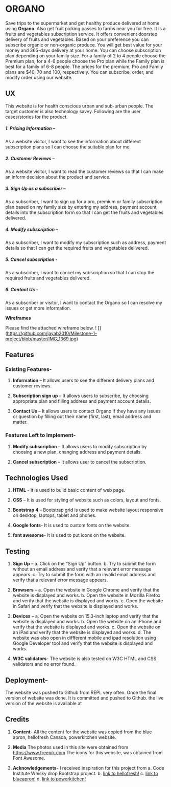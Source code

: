 # **ORGANO**

Save trips to the supermarket and get healthy produce delivered at home using **Organo**. Also get fruit picking passes to farms near you for free.    It is a fruits and vegetables subscription service. It offers convenient doorstep delivery of fruits and vegetables. 
Based on your preference you can subscribe organic or non-organic produce. You will get best value for your money and 365-days delivery at your home. 
You can choose subscription plan depending on your family size. For a family of 2 to 4 people choose the Premium plan, for a 4-6 people choose the Pro plan while the Family plan is best for a family of 6-8 people. The prices for the premium, Pro and Family plans are $40, 70 and 100, respectively. 
You can subscribe, order, and modify order using our website. 


## **UX**


This website is for health conscious urban and sub-urban people. The target customer is also technology savvy. Following are the user cases/stories for the product.

  ##### 1. Pricing Information – 
  As a website visitor, I want to see the information about different subscription plans so I can choose the suitable plan for me.

  ##### 2. Customer Reviews – 
  As a website visitor, I want to read the customer reviews so that I can make an inform decision about the product and service.

  ##### 3. Sign Up as a subscriber – 
  As a subscriber, I want to sign up for a pro, premium or family subscription plan based on my family size by entering my address, payment account details into the subscription form so that I can get the fruits and vegetables delivered.

  ##### 4. Modify subscription – 
  As a subscriber, I want to modify my subscription such as address, payment details so that I can get the required fruits and vegetables delivered.

  ##### 5. Cancel subscription -
  As a subscriber, I want to cancel my subscription so that I can stop the required fruits and vegetables delivered.

  ##### 6. Contact Us – 
  As a subscriber or visitor, I want to contact the Organo so I can resolve my issues or get more information. 

  **Wireframes**

  Please find the attached wireframe below.
  ! [] (https://github.com/jayab2010/Milestone-1-project/blob/master/IMG_1369.jpg)
  
  


## **Features**


  ### Existing Features-

 1. **Information** – 
 It allows users to see the different delivery plans and customer reviews.

 2. **Subscription sign up** – 
 It allows users to subscribe, by choosing appropriate plan and filling address and payment account details.
  
 3. **Contact Us** – 
 It allows users to contact Organo if they have any issues or question by filling out their name (first, last), email address and matter. 

### Features Left to Implement-

 1. **Modify subscription** – 
 It allows users to modify subscription by choosing a new plan, changing address and payment details.

 2. **Cancel subscription** –
 It allows user to cancel the subscription.

## **Technologies Used**

 1. **HTML** - It is used to build basic content of web page.

 2. **CSS** – It is used for styling of website such as colors, layout and fonts. 

 3. **Bootstrap 4** – Bootstrap grid is used to make website layout responsive on desktop, laptops, tablet and phones.

 4. **Google fonts**- It is used to custom fonts on the website.

 5. **font awesome**- It is used to put icons on the website.


## **Testing**


 1.	**Sign Up** – 
  a.	Click on the “Sign Up” button.
  b.	Try to submit the form without an email address and verify that a relevant error message appears.
  c.	Try to submit the form with an invalid email address and verify that a relevant error message appears.

 2.	**Browsers** –
  a.	Open the website in Google Chrome and verify that the website is displayed and works. 
  b.	Open the website in Mozilla Firefox and verify that the website is displayed and works. 
  c.	Open the website in Safari and verify that the website is displayed and works.

 3.	**Devices** – 
  a.	Open the website on 15.3-inch laptop and verify that the website is displayed and works. 
  b.	Open the website on an iPhone and verify that the website is displayed and works. 
  c.	Open the website on an iPad and verify that the website is displayed and works. 
  d.  The website was also open in diffferent mobile and ipad resolution using Google Developer tool and verify that the website is displayed and works.

 4. **W3C validators**-
      The website is also tested on W3C HTML and CSS validators and no error found.


## **Deployment**-


  The website was pushed to Github from REPL very often.  Once the final version of website was done. It is committed and pushed to Github.
  the live version of the website is available at
  


## **Credits**


1. **Content**-
   All the content for the website was copied from the blue apron, hellofresh Canada, powerkitchen website.

2. **Media**
   The photos used in this site were obtained from https://www.freepik.com
   The icons for this website, was obtained from Font Awesome.


3. **Acknowledgements**-
   I received inspiration for this project from 
  a. Code Institute Whisky drop Bootstrap project.
  b. [link to hellofresh!](https://www.hellofresh.ca)
  c. [link to blueapron!](https://www.blueapron.com)
  d. [link to powerkitchen!](https://www.powerkitchen.ca)




















